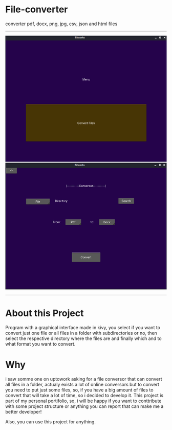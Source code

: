 ﻿# File-converter

converter pdf, docx, png, jpg, csv, json and html files

---

![What is this](bitworks.png)
![What is this](bitworks2.png)

---

# About this Project

Program with a graphical interface made in kivy, you select if you want to convert just one file or all files in a folder with subdirectories or
no, then select the respective directory where the files are and finally which and to what format you want to convert.

# Why

i saw somme one on uptowork asking for a file conversor that can convert all files in a folder, actualy exists a lot of online conversors but to convert you need to put just some files, so, if you have a big amount of files to convert that will take a lot of time, so i decided to develop it. This project is part of my personal portifolio, so, i will be happy if you want to conttribute with some project structure or anything you can report that can make me a better developer!

Also, you can use this project for anything.
